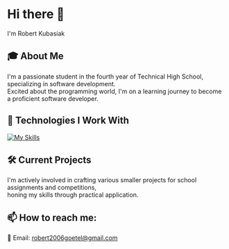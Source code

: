 # Hi there 👋
I'm Robert Kubasiak

## 🎓 About Me
I'm a passionate student in the fourth year of Technical High School, specializing in software development. <br>
Excited about the programming world, I'm on a learning journey to become a proficient software developer.

## 🚀 Technologies I Work With
[![My Skills](https://skillicons.dev/icons?i=py,php,mysql,github,cpp,git,js,html,css)](https://skillicons.dev)

## 🛠️ Current Projects
I'm actively involved in crafting various smaller projects for school assignments and competitions, <br>
honing my skills through practical application.

## 📫 How to reach me:
📧 Email: robert2006goetel@gmail.com

